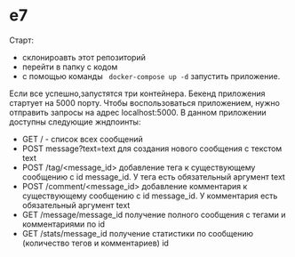 # e7


Старт:
- склонироавть этот репозиторий 
- перейти в папку с кодом 
- с помощью команды ` docker-compose up -d` запустить приложение. 

Если все успешно,запустятся три контейнера. 
Бекенд приложения стартует на 5000 порту. Чтобы воспользоваться приложением, нужно отправить запросы на адрес localhost:5000. В данном приложении доступны следующие жндпоинты: 
- GET / - список всех сообщений
- POST message?text=text для создания нового сообщения с текстом text
- POST /tag/<message_id> добавление тега к существующему сообщению с id message_id. У тега есть обязательный аргумент text
- POST /comment/<message_id> добавление комментария к существующему сообщению с id message_id. У комментария есть обязательный аргумент text
- GET /message/message_id получение полного сообщения с тегами и комментариями по id
- GET /stats/message_id получение статистики по сообщению (количество тегов и комментариев) id